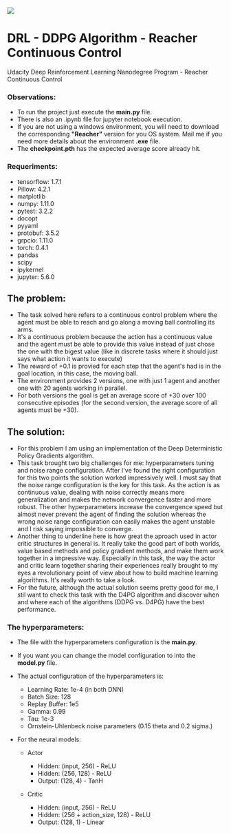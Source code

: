 <img src="https://s3.amazonaws.com/video.udacity-data.com/topher/2018/June/5b1ab4b0_banana/banana.gif">


# DRL - DDPG Algorithm - Reacher Continuous Control
Udacity Deep Reinforcement Learning Nanodegree Program - Reacher Continuous Control


### Observations:
- To run the project just execute the <b>main.py</b> file.
- There is also an .ipynb file for jupyter notebook execution.
- If you are not using a windows environment, you will need to download the corresponding <b>"Reacher"</b> version for you OS system. Mail me if you need more details about the environment <b>.exe</b> file.
- The <b>checkpoint.pth</b> has the expected average score already hit.


### Requeriments:
- tensorflow: 1.7.1
- Pillow: 4.2.1
- matplotlib
- numpy: 1.11.0
- pytest: 3.2.2
- docopt
- pyyaml
- protobuf: 3.5.2
- grpcio: 1.11.0
- torch: 0.4.1
- pandas
- scipy
- ipykernel
- jupyter: 5.6.0


## The problem:
- The task solved here refers to a continuous control problem where the agent must be able to reach and go along a moving ball controlling its arms.
- It's a continuous problem because the action has a continuous value and the agent must be able to provide this value instead of just chose the one with the bigest value (like in discrete tasks where it should just says what action it wants to execute)
- The reward of +0.1 is provied for each step that the agent's had is in the goal location, in this case, the moving ball.
- The environment provides 2 versions, one with just 1 agent and another one with 20 agents working in parallel.
- For both versions the goal is get an average score of +30 over 100 consecutive episodes (for the second version, the average score of all agents must be +30).


## The solution:
- For this problem I am using an implementation of the Deep Deterministic Policy Gradients algorithm.
- This task brought two big challenges for me: hyperparameters tuning and noise range configuration. After I've found the right configuration for this two points the solution worked impressively well. I must say that the noise range configuration is the key for this task. As the action is as continuous value, dealing with noise correctly means more generalization and makes the network convergence faster and more robust. The other hyperparameters increase the convergence speed but almost never prevent the agent of finding the solution whereas the wrong noise range configuration can easily makes the agent unstable and I risk saying impossible to converge.
- Another thing to underline here is how great the aproach used in actor critic structures in general is. It really take the good part of both worlds, value based methods and policy gradient methods, and make them work together in a impressive way. Especially in this task, the way the actor and critic learn together sharing their experiences really brought to my eyes a revolutionary point of view about how to build machine learning algorithms. It's really worth to take a look.
- For the future, although the actual solution seems pretty good for me, I stil want to check this task with the D4PG algorithm and discover when and where each of the algorithms (DDPG vs. D4PG) have the best performance.


### The hyperparameters:
- The file with the hyperparameters configuration is the <b>main.py</b>. 
- If you want you can change the model configuration to into the <b>model.py</b> file.
- The actual configuration of the hyperparameters is: 
  - Learning Rate: 1e-4 (in both DNN)
  - Batch Size: 128
  - Replay Buffer: 1e5
  - Gamma: 0.99
  - Tau: 1e-3
  - Ornstein-Uhlenbeck noise parameters (0.15 theta and 0.2 sigma.)

- For the neural models:    
  - Actor    
    - Hidden: (input, 256)  - ReLU
    - Hidden: (256, 128)    - ReLU
    - Output: (128, 4)      - TanH

  - Critic
    - Hidden: (input, 256)              - ReLU
    - Hidden: (256 + action_size, 128)  - ReLU
    - Output: (128, 1)                  - Linear
